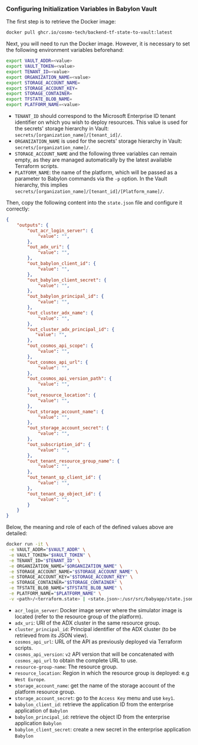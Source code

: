 ### Configuring Initialization Variables in Babylon Vault

The first step is to retrieve the Docker image:

```bash
docker pull ghcr.io/cosmo-tech/backend-tf-state-to-vault:latest
```

Next, you will need to run the Docker image. However, it is necessary to set the following environment variables beforehand:

```bash
export VAULT_ADDR=<value>
export VAULT_TOKEN=<value>
export TENANT_ID=<value>
export ORGANIZATION_NAME=<value>
export STORAGE_ACCOUNT_NAME=
export STORAGE_ACCOUNT_KEY=
export STORAGE_CONTAINER=
export TFSTATE_BLOB_NAME=
export PLATFORM_NAME=<value>
```

- `TENANT_ID` should correspond to the Microsoft Enterprise ID tenant identifier on which you wish to deploy resources. This value is used for the secrets' storage hierarchy in Vault: `secrets/[organization_name]/[tenant_id]/`.
- `ORGANIZATION_NAME` is used for the secrets' storage hierarchy in Vault: `secrets/[organization_name]/`.
- `STORAGE_ACCOUNT_NAME` and the following three variables can remain empty, as they are managed automatically by the latest available Terraform scripts.
- `PLATFORM_NAME`: the name of the platform, which will be passed as a parameter to Babylon commands via the `-p` option. In the Vault hierarchy, this implies `secrets/[organization_name]/[tenant_id]/[Platform_name]/`.

Then, copy the following content into the `state.json` file and configure it correctly:

```json
{
    "outputs": {
        "out_acr_login_server": {
            "value": "",
        },
        "out_adx_uri": {
            "value": "",
        },
        "out_babylon_client_id": {
            "value": "",
        },
        "out_babylon_client_secret": {
            "value": "",
        },
        "out_babylon_principal_id": {
            "value": "",
        },
        "out_cluster_adx_name": {
            "value": "",
        },
        "out_cluster_adx_principal_id": {
           "value": "",
        },
        "out_cosmos_api_scope": {
            "value": "",
        },
        "out_cosmos_api_url": {
            "value": "",
        },
        "out_cosmos_api_version_path": {
            "value": "",
        },
        "out_resource_location": {
            "value": "",
        },
        "out_storage_account_name": {
            "value": "",
        },
        "out_storage_account_secret": {
            "value": "",
        },
        "out_subscription_id": {
            "value": "",
        },
        "out_tenant_resource_group_name": {
            "value": "",
        },
        "out_tenant_sp_client_id": {
            "value": "",
        },
        "out_tenant_sp_object_id": {
            "value": "",
        }
    }
}
```

Below, the meaning and role of each of the defined values above are detailed:
```bash
docker run -it \
 -e VAULT_ADDR="$VAULT_ADDR" \
 -e VAULT_TOKEN="$VAULT_TOKEN" \
 -e TENANT_ID="$TENANT_ID" \
 -e ORGANIZATION_NAME="$ORGANIZATION_NAME" \
 -e STORAGE_ACCOUNT_NAME="$STORAGE_ACCOUNT_NAME" \
 -e STORAGE_ACCOUNT_KEY="$STORAGE_ACCOUNT_KEY" \
 -e STORAGE_CONTAINER="$STORAGE_CONTAINER" \
 -e TFSTATE_BLOB_NAME="$TFSTATE_BLOB_NAME" \
 -e PLATFORM_NAME="$PLATFORM_NAME" \
 -v <path>/<terraform.state> | <state.json>:/usr/src/babyapp/state.json ghcr.io/cosmo-tech/backend-tf-state-to-vault
```


- `acr_login_server`: Docker image server where the simulator image is located (refer to the resource group of the platform).
- `adx_uri`: URI of the ADX cluster in the same resource group.
- `cluster_principal_id`: Principal identifier of the ADX cluster (to be retrieved from its JSON view).
- `cosmos_api_url`: URL of the API as previously deployed via Terraform scripts.
- `cosmos_api_version`: `v2` API version that will be concatenated with `cosmos_api_url` to obtain the complete URL to use.
- `resource-group-name`: The resource group.
- `resource_location`: Region in which the resource group is deployed: e.g `West Europe`.
- `storage_account_name`: get the name of the storage account of the platform resource group.
- `storage_account_secret`: go to the `Access Key` menu and use `key1`.
- `babylon_client_id`: retrieve the application ID from the enterprise application of `Babylon`
- `babylon_principal_id`: retrieve the object ID from the enterprise application `Babylon`
- `babylon_client_secret`: create a new secret in the enterprise application `Babylon`
